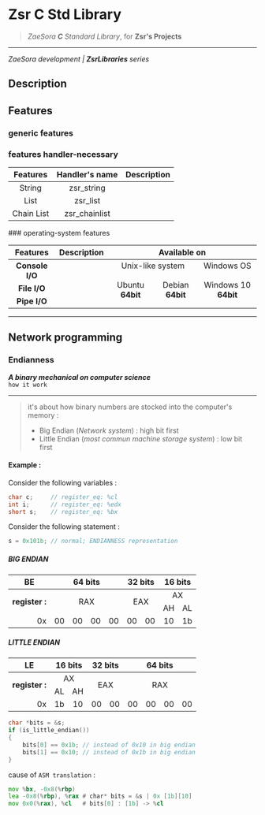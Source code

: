 # Zsr C Std Library #
> *ZaeSora **C** Standard Library*, for **Zsr's Projects**
* * *
*ZaeSora development | **ZsrLibraries** series*   

## Description
## Features
### generic features
### features handler-necessary
<table>
    <thead>
        <th>Features</th>
        <th>Handler's name</th>
        <th>Description</th>
    </thead>
    <tbody style="text-align: center;">
        <tr>
            <td>String</td>
            <td>zsr_string</td>
            <td></td>
        </tr>
        <tr>
            <td>List</td>
            <td>zsr_list</td>
            <td></td>
        </tr>
        <tr>
            <td>Chain List</td>
            <td>zsr_chainlist</td>
            <td></td>
        </tr>
    </tbody>
</table>
### operating-system features
<table>
    <thead>
        <tr>
            <th><b>Features</b></th>
            <th>Description</th>
            <th colspan="3">Available on</th>
        </tr>
    </thead>
    <tbody style="text-align: center">
        <tr>
            <td rowspan="2" class="features"><b>Console I/O</b></td>
            <td rowspan="2"></td>
            <td style="text-align: center;" rowspan="1" colspan="2">Unix-like system</td>
            <td style="text-align: center;" rowspan="1">Windows OS</td>
        </tr>
        <tr>
            <td rowspan="3">Ubuntu <b>64bit</b></td>
            <td rowspan="3">Debian <b>64bit</b></td>
            <td rowspan="3">Windows 10 <b>64bit</b></td>
        </tr>
        <tr>
            <td rowspan="1" class="features"><b>File I/O</b></td>
            <td rowspan="1"></td>
        </tr>
        <tr>
            <td rowspan="1" class="features"><b>Pipe I/O</b></td>
            <td rowspan="1"></td>
    </tbody>
</table>

***
## Network programming
### Endianness
***A binary mechanical on computer science***  
`how it work`
***
> it's about how binary numbers are stocked into the computer's memory :
> - Big Endian (*Network system*) : high bit first
> - Little Endian (*most commun machine storage system*) : low bit first

#### Example :
Consider the following variables :
```c
char c;     // register_eq: %cl
int i;      // register_eq: %edx
short s;    // register_eq: %bx
```
Consider the following statement :
```c
s = 0x101b; // normal; ENDIANNESS representation 
```
##### BIG ENDIAN

<table>
    <thead>
        <tr>
            <th>BE</th>
            <th colspan="4"><b>64 bits</b></th>
            <th colspan="2"><b>32 bits</b></th>
            <th colspan="2"><b>16 bits</b></th>
        </tr>
    </thead>
    <tbody>
        <tr>
            <td rowspan="2" style="text-align: right;"><b>register :</b></td>
            <td colspan="4" rowspan="2" style="text-align: center;">RAX</td>
            <td colspan="2" rowspan="2" style="text-align: center">EAX</td>
            <td colspan="2" style="text-align: center">AX</td>
        </tr>
        <tr>
            <td style="text-align: center;">AH</td>
            <td style="text-align: center;">AL</td>
        </tr>
        <tr>
            <td style="text-align: right;">0x</td>
            <td style="text-align: center;">00</td>
            <td style="text-align: center;">00</td>
            <td style="text-align: center;">00</td>
            <td style="text-align: center;">00</td>
            <td style="text-align: center;">00</td>
            <td style="text-align: center;">00</td>
            <td style="text-align: center;">10</td>
            <td style="text-align: center;">1b</td>
        </tr>
    </tbody>
</table>

##### LITTLE ENDIAN

<table>
    <thead>
        <tr>
            <th>LE</th>
            <th colspan="2"><b>16 bits</b></th>
            <th colspan="2"><b>32 bits</b></th>
            <th colspan="4"><b>64 bits</b></th>
        </tr>
    </thead>
    <tbody>
        <tr>
            <td style="text-align: right;" rowspan="2"><b>register :</b></td>
            <td colspan="2" style="text-align: center">AX</td>
            <td colspan="2" rowspan="2" style="text-align: center">EAX</td>
            <td colspan="4" rowspan="2" style="text-align: center;">RAX</td>
        </tr>
        <tr>
            <td style="text-align: center;">AL</td>
            <td style="text-align: center;">AH</td>
        </tr>
        <tr>
            <td style="text-align: right;">0x</td>
            <td style="text-align: center;">1b</td>
            <td style="text-align: center;">10</td>
            <td style="text-align: center;">00</td>
            <td style="text-align: center;">00</td>
            <td style="text-align: center;">00</td>
            <td style="text-align: center;">00</td>
            <td style="text-align: center;">00</td>
            <td style="text-align: center;">00</td>
        </tr>
    </tbody>
</table>

```c
char *bits = &s;
if (is_little_endian())
{
    bits[0] == 0x1b; // instead of 0x10 in big endian
    bits[1] == 0x10; // instead of 0x1b in big endian 
}
```
cause of `ASM translation` :
```asm
mov %bx, -0x8(%rbp)
lea -0x8(%rbp), %rax # char* bits = &s | 0x [1b][10]
mov 0x0(%rax), %cl   # bits[0] : [1b] -> %cl
```
